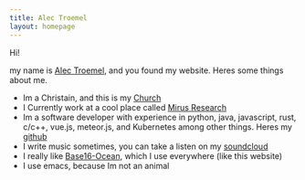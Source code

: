 ```yaml
---
title: Alec Troemel
layout: homepage
---
```


Hi!

my name is [Alec Troemel](https://alectroemel.com/), and you found my website. Heres some things about me.

- Im a Christain, and this is my [Church](http://eastview.church/home)
- I Currently work at a cool place called [Mirus Research](https://mirus.io/)
- Im a software developer with experience in python, java, javascript, rust, c/c++, vue.js, meteor.js, and Kubernetes among other things. Heres my [github](https://github.com/AlecTroemel)
- I write music sometimes, you can take a listen on my [soundcloud](https://soundcloud.com/alectroemel)
- I really like [Base16-Ocean](http://chriskempson.com/projects/base16/), which I use everywhere (like this website)
- I use emacs, because Im not an animal
